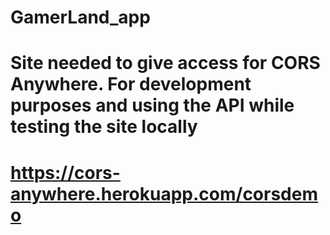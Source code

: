 # GamerLand_app

# Site needed to give access for CORS Anywhere. For development purposes and using the API while testing the site locally
# https://cors-anywhere.herokuapp.com/corsdemo
